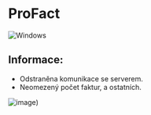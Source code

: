 # ProFact

![Windows](https://github.com/danielkrupinski/Osiris/workflows/Windows/badge.svg?branch=master&event=push)

## Informace:

* Odstraněna komunikace se serverem.
* Neomezený počet faktur, a ostatních.

![image](https://i.imgur.com/pGphEp3.png))
